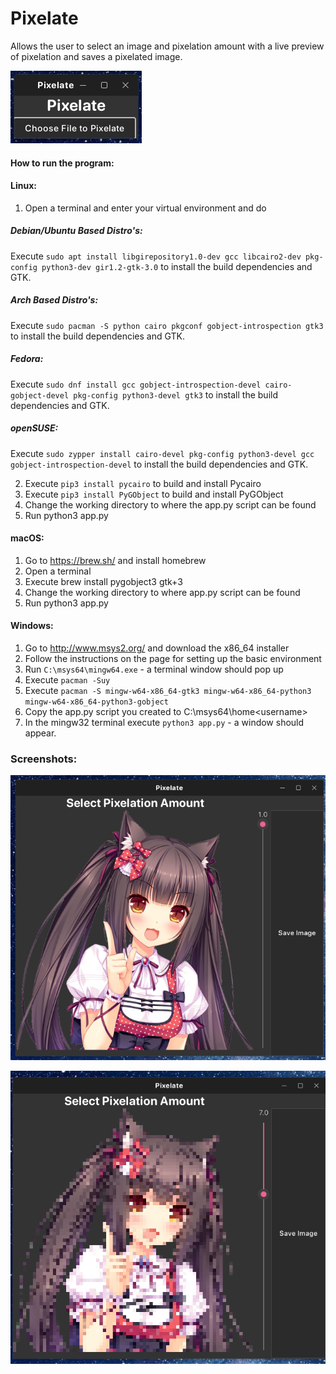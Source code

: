 # Pixelate
Allows the user to select an image and pixelation amount with a live preview of pixelation and saves a pixelated image.

![Demo Image](https://github.com/nanna7077/LHDBuild22/blob/main/Pixelate/images/1.png?raw=true)

#### How to run the program:
#### Linux:
1. Open a terminal and enter your virtual environment and do
##### Debian/Ubuntu Based Distro's: 
Execute ```sudo apt install libgirepository1.0-dev gcc libcairo2-dev pkg-config python3-dev gir1.2-gtk-3.0``` to install the build dependencies and GTK.
##### Arch Based Distro's: 
Execute ```sudo pacman -S python cairo pkgconf gobject-introspection gtk3``` to install the build dependencies and GTK.
##### Fedora: 
Execute ```sudo dnf install gcc gobject-introspection-devel cairo-gobject-devel pkg-config python3-devel gtk3``` to install the build dependencies and GTK.
##### openSUSE:
Execute ```sudo zypper install cairo-devel pkg-config python3-devel gcc gobject-introspection-devel``` to install the build dependencies and GTK.

2. Execute ```pip3 install pycairo``` to build and install Pycairo
3. Execute ```pip3 install PyGObject``` to build and install PyGObject
4. Change the working directory to where the app.py script can be found
5. Run python3 app.py

#### macOS:

1. Go to https://brew.sh/ and install homebrew
2. Open a terminal
3. Execute brew install pygobject3 gtk+3
4. Change the working directory to where app.py script can be found
5. Run python3 app.py

#### Windows:

1. Go to http://www.msys2.org/ and download the x86_64 installer
2. Follow the instructions on the page for setting up the basic environment
3. Run ```C:\msys64\mingw64.exe``` - a terminal window should pop up
4. Execute ```pacman -Suy```
5. Execute ```pacman -S mingw-w64-x86_64-gtk3 mingw-w64-x86_64-python3 mingw-w64-x86_64-python3-gobject```
6. Copy the app.py script you created to C:\msys64\home\<username>
7. In the mingw32 terminal execute ```python3 app.py``` - a window should appear.

### Screenshots:

![Test Image](https://github.com/nanna7077/LHDBuild22/blob/main/Pixelate/images/2.png?raw=true)

![Pixelated Test Image](https://github.com/nanna7077/LHDBuild22/blob/main/Pixelate/images/3.png?raw=true)
